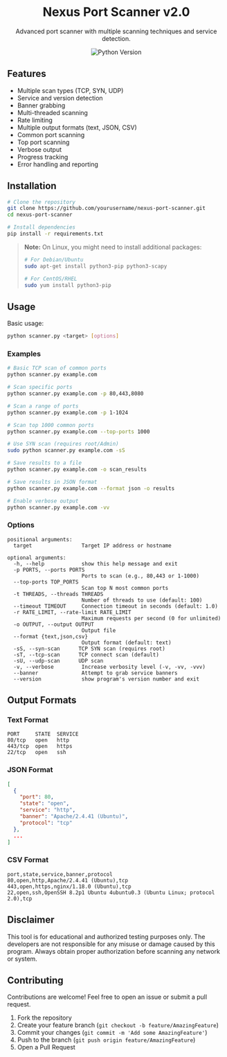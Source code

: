<div align="center">
  <h1>Nexus Port Scanner v2.0</h1>
  <p>Advanced port scanner with multiple scanning techniques and service detection.</p>
  
  ![Python Version](https://img.shields.io/badge/python-3.6+-blue.svg)

</div>

##  Features

- Multiple scan types (TCP, SYN, UDP)
- Service and version detection
- Banner grabbing
- Multi-threaded scanning
- Rate limiting
- Multiple output formats (text, JSON, CSV)
- Common port scanning
- Top port scanning
- Verbose output
- Progress tracking
- Error handling and reporting

##  Installation

```bash
# Clone the repository
git clone https://github.com/yourusername/nexus-port-scanner.git
cd nexus-port-scanner

# Install dependencies
pip install -r requirements.txt
```

> **Note:** On Linux, you might need to install additional packages:
> ```bash
> # For Debian/Ubuntu
> sudo apt-get install python3-pip python3-scapy
> 
> # For CentOS/RHEL
> sudo yum install python3-pip
> ```

##  Usage

Basic usage:
```bash
python scanner.py <target> [options]
```

###  Examples

```bash
# Basic TCP scan of common ports
python scanner.py example.com

# Scan specific ports
python scanner.py example.com -p 80,443,8080

# Scan a range of ports
python scanner.py example.com -p 1-1024

# Scan top 1000 common ports
python scanner.py example.com --top-ports 1000

# Use SYN scan (requires root/Admin)
sudo python scanner.py example.com -sS

# Save results to a file
python scanner.py example.com -o scan_results

# Save results in JSON format
python scanner.py example.com --format json -o results

# Enable verbose output
python scanner.py example.com -vv
```

###  Options

```
positional arguments:
  target                Target IP address or hostname

optional arguments:
  -h, --help            show this help message and exit
  -p PORTS, --ports PORTS
                        Ports to scan (e.g., 80,443 or 1-1000)
  --top-ports TOP_PORTS
                        Scan top N most common ports
  -t THREADS, --threads THREADS
                        Number of threads to use (default: 100)
  --timeout TIMEOUT     Connection timeout in seconds (default: 1.0)
  -r RATE_LIMIT, --rate-limit RATE_LIMIT
                        Maximum requests per second (0 for unlimited)
  -o OUTPUT, --output OUTPUT
                        Output file
  --format {text,json,csv}
                        Output format (default: text)
  -sS, --syn-scan      TCP SYN scan (requires root)
  -sT, --tcp-scan      TCP connect scan (default)
  -sU, --udp-scan      UDP scan
  -v, --verbose         Increase verbosity level (-v, -vv, -vvv)
  --banner              Attempt to grab service banners
  --version             show program's version number and exit
```

## Output Formats

### Text Format
```
PORT     STATE  SERVICE
80/tcp   open   http
443/tcp  open   https
22/tcp   open   ssh
```

### JSON Format
```json
[
  {
    "port": 80,
    "state": "open",
    "service": "http",
    "banner": "Apache/2.4.41 (Ubuntu)",
    "protocol": "tcp"
  },
  ...
]
```

### CSV Format
```csv
port,state,service,banner,protocol
80,open,http,Apache/2.4.41 (Ubuntu),tcp
443,open,https,nginx/1.18.0 (Ubuntu),tcp
22,open,ssh,OpenSSH 8.2p1 Ubuntu 4ubuntu0.3 (Ubuntu Linux; protocol 2.0),tcp
```

##  Disclaimer

This tool is for educational and authorized testing purposes only. The developers are not responsible for any misuse or damage caused by this program. Always obtain proper authorization before scanning any network or system.

##  Contributing

Contributions are welcome! Feel free to open an issue or submit a pull request.

1. Fork the repository
2. Create your feature branch (`git checkout -b feature/AmazingFeature`)
3. Commit your changes (`git commit -m 'Add some AmazingFeature'`)
4. Push to the branch (`git push origin feature/AmazingFeature`)
5. Open a Pull Request
